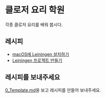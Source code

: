 # 클로저 요리 학원

각종 클로저 요리를 배워 봅시다.

## 레시피

* [macOS에 Leiningen 설치하기](1_Leiningen_macOS.md)
* [Leiningen 프로젝트 만들기](2_Creating_leiningen_project.md)

## 레시피를 보내주세요

[0_Template.md](0_Template.md)을 보고 레시피를 만들어 보내주세요.
